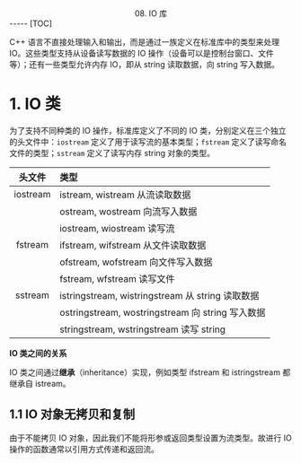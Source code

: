 <center>08. IO 库</center>
-----
[TOC]

C++ 语言不直接处理输入和输出，而是通过一族定义在标准库中的类型来处理 IO。这些类型支持从设备读写数据的 IO 操作（设备可以是控制台窗口、文件等）；还有一些类型允许内存 IO，即从 string 读取数据，向 string 写入数据。

# 1. IO 类

为了支持不同种类的 IO 操作，标准库定义了不同的 IO 类，分别定义在三个独立的头文件中：`iostream` 定义了用于读写流的基本类型；`fstream` 定义了读写命名文件的类型；`sstream` 定义了读写内存 string 对象的类型。

|  头文件  | 类型                                             |
| :------: | :----------------------------------------------- |
| iostream | istream, wistream 从流读取数据                   |
|          | ostream, wostream 向流写入数据                   |
|          | iostream, wiostream 读写流                       |
| fstream  | ifstream, wifstream 从文件读取数据               |
|          | ofstream, wofstream 向文件写入数据               |
|          | fstream, wfstream 读写文件                       |
| sstream  | istringstream, wistringstream 从 string 读取数据 |
|          | ostringstream, wostringstream 向 string 写入数据 |
|          | stringstream, wstringstream 读写 string          |

**IO 类之间的关系**

IO 类之间通过**继承**（inheritance）实现，例如类型 ifstream 和 istringstream 都继承自 istream。

## 1.1 IO 对象无拷贝和复制

由于不能拷贝 IO 对象，因此我们不能将形参或返回类型设置为流类型。故进行 IO 操作的函数通常以引用方式传递和返回流。